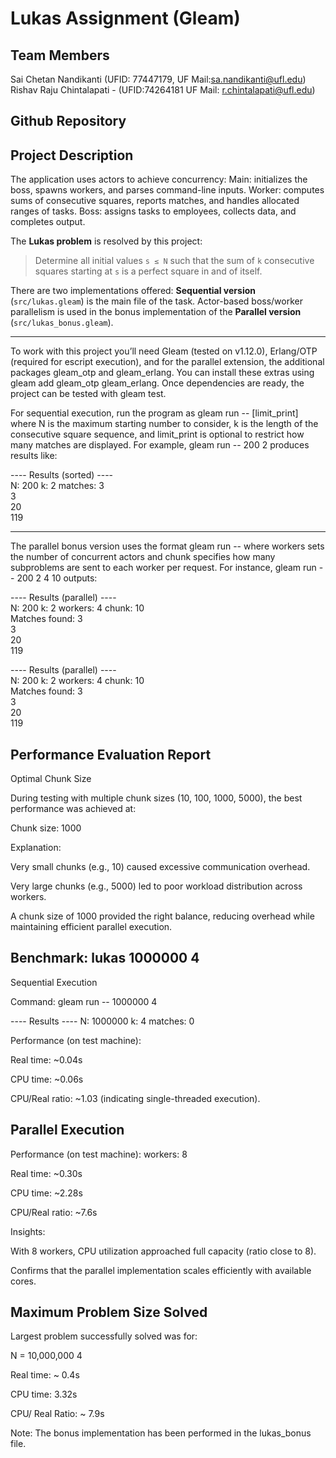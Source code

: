 # Lukas Assignment (Gleam)

## Team Members
Sai Chetan Nandikanti (UFID: 77447179, UF Mail:sa.nandikanti@ufl.edu)
Rishav Raju Chintalapati - (UFID:74264181 UF Mail:  r.chintalapati@ufl.edu)
 
## Github Repository


## Project Description

The application uses actors to achieve concurrency:
Main: initializes the boss, spawns workers, and parses command-line inputs.
Worker: computes sums of consecutive squares, reports matches, and handles allocated ranges of tasks.
Boss: assigns tasks to employees, collects data, and completes output.
 
The **Lukas problem** is resolved by this project:

> Determine all initial values `s ≤ N` such that the sum of `k` consecutive squares starting at `s` is a perfect square in and of itself.

There are two implementations offered:
**Sequential version** (`src/lukas.gleam`) is the main file of the task.
Actor-based boss/worker parallelism is used in the bonus implementation of the **Parallel version** (`src/lukas_bonus.gleam`).

---

To work with this project you’ll need Gleam (tested on v1.12.0), Erlang/OTP (required for escript execution), and for the parallel extension, the additional packages gleam_otp and gleam_erlang. You can install these extras using gleam add gleam_otp gleam_erlang. Once dependencies are ready, the project can be tested with gleam test.

For sequential execution, run the program as gleam run -- <N> <k> [limit_print] where N is the maximum starting number to consider, k is the length of the consecutive square sequence, and limit_print is optional to restrict how many matches are displayed. For example, gleam run -- 200 2 produces results like:

---- Results (sorted) ----  
N: 200  k: 2  matches: 3  
3  
20  
119

---
The parallel bonus version uses the format gleam run -- <N> <k> <workers> <chunk> where workers sets the number of concurrent actors and chunk specifies how many subproblems are sent to each worker per request. For instance, gleam run -- 200 2 4 10 outputs:

---- Results (parallel) ----  
N: 200  k: 2  workers: 4  chunk: 10  
Matches found: 3  
3  
20  
119  

---- Results (parallel) ----  
N: 200  k: 2  workers: 4  chunk: 10  
Matches found: 3  
3  
20  
119  

## Performance Evaluation Report

Optimal Chunk Size

During testing with multiple chunk sizes (10, 100, 1000, 5000), the best performance was achieved at:

Chunk size: 1000

Explanation:

Very small chunks (e.g., 10) caused excessive communication overhead.

Very large chunks (e.g., 5000) led to poor workload distribution across workers.

A chunk size of 1000 provided the right balance, reducing overhead while maintaining efficient parallel execution.

## Benchmark: lukas 1000000 4

Sequential Execution

Command: gleam run -- 1000000 4

---- Results ----
N: 1000000  k: 4  matches: 0

Performance (on test machine):

Real time: ~0.04s

CPU time: ~0.06s

CPU/Real ratio: ~1.03 (indicating single-threaded execution).

## Parallel Execution

Performance (on test machine):
workers: 8

Real time: ~0.30s

CPU time: ~2.28s

CPU/Real ratio: ~7.6s

Insights:

With 8 workers, CPU utilization approached full capacity (ratio close to 8).

Confirms that the parallel implementation scales efficiently with available cores.

## Maximum Problem Size Solved

Largest problem successfully solved was for:

N = 10,000,000 4

Real time: ~ 0.4s

CPU time: 3.32s

CPU/ Real Ratio: ~ 7.9s

Note: 
The bonus implementation has been performed in the lukas_bonus file.


